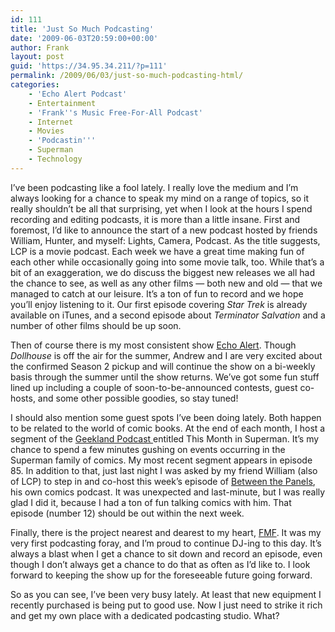 ```yaml
---
id: 111
title: 'Just So Much Podcasting'
date: '2009-06-03T20:59:00+00:00'
author: Frank
layout: post
guid: 'https://34.95.34.211/?p=111'
permalink: /2009/06/03/just-so-much-podcasting-html/
categories:
    - 'Echo Alert Podcast'
    - Entertainment
    - 'Frank''s Music Free-For-All Podcast'
    - Internet
    - Movies
    - 'Podcastin'''
    - Superman
    - Technology
---
```


I’ve been podcasting like a fool lately. I really love the medium and I’m always looking for a chance to speak my mind on a range of topics, so it really shouldn’t be all that surprising, yet when I look at the hours I spend recording and editing podcasts, it is more than a little insane. First and foremost, I’d like to announce the start of a new podcast hosted by friends William, Hunter, and myself: Lights, Camera, Podcast. As the title suggests, LCP is a movie podcast. Each week we have a great time making fun of each other while occasionally going into some movie talk, too. While that’s a bit of an exaggeration, we do discuss the biggest new releases we all had the chance to see, as well as any other films — both new and old — that we managed to catch at our leisure. It’s a ton of fun to record and we hope you’ll enjoy listening to it. Our first episode covering *Star Trek* is already available on iTunes, and a second episode about *Terminator Salvation* and a number of other films should be up soon.

Then of course there is my most consistent show [Echo Alert](http://echoalertcast.com). Though *Dollhouse* is off the air for the summer, Andrew and I are very excited about the confirmed Season 2 pickup and will continue the show on a bi-weekly basis through the summer until the show returns. We’ve got some fun stuff lined up including a couple of soon-to-be-announced contests, guest co-hosts, and some other possible goodies, so stay tuned!

I should also mention some guest spots I’ve been doing lately. Both happen to be related to the world of comic books. At the end of each month, I host a segment of the [Geekland Podcast ](http://www.geeklandpodcast.com/)entitled This Month in Superman. It’s my chance to spend a few minutes gushing on events occurring in the Superman family of comics. My most recent segment appears in episode 85. In addition to that, just last night I was asked by my friend William (also of LCP) to step in and co-host this week’s episode of [Between the Panels](http://btpcast.com), his own comics podcast. It was unexpected and last-minute, but I was really glad I did it, because I had a ton of fun talking comics with him. That episode (number 12) should be out within the next week.

Finally, there is the project nearest and dearest to my heart, [FMF](http://frankpodcast.tk/). It was my very first podcasting foray, and I’m proud to continue DJ-ing to this day. It’s always a blast when I get a chance to sit down and record an episode, even though I don’t always get a chance to do that as often as I’d like to. I look forward to keeping the show up for the foreseeable future going forward.

So as you can see, I’ve been very busy lately. At least that new equipment I recently purchased is being put to good use. Now I just need to strike it rich and get my own place with a dedicated podcasting studio. What?